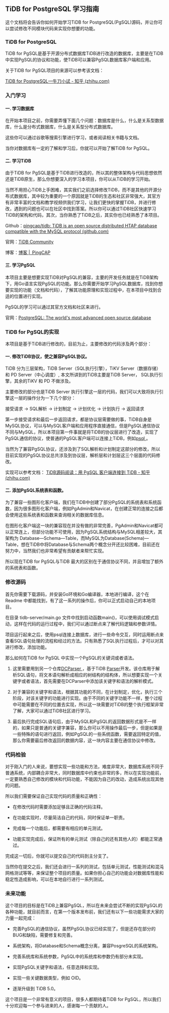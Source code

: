 ﻿## **TiDB for PostgreSQL 学习指南**

这个文档将会告诉你如何开始学习TiDB for PostgreSQL(PgSQL)源码，并让你可以尝试修改不同模块代码来实现你想要的功能。

### **TiDB for PostgreSQL**

TiDB for PgSQL是基于开源分布式数据库TiDB进行改造的数据库，主要是在TiDB中实现PgSQL的协议和功能，使TiDB可以兼容PgSQL数据库客户端和应用。

关于TiDB for PgSQL项目的来源可以参考该文档：

[TiDB for PostgreSQL—牛刀小试 - 知乎 (zhihu.com)](https://zhuanlan.zhihu.com/p/379181280)

### **入门学习**

#### 一. 学习数据库

在开始本项目之前，你需要弄懂下面几个问题：数据库是什么，什么是关系型数据库，什么是分布式数据库，什么是关系型分布式数据库。

这些你可以通过谷歌等搜索引擎进行学习，或者阅读相关书籍与文档。

当你对数据库有一定的了解和学习后，你就可以开始了解TiDB for PgSQL。

#### 二. 学习TiDB

由于TiDB for PgSQL是基于TiDB进行改造的，所以其的整体架构与代码思想依然还是TiDB原生，那么你想要深入的学习本项目，你可以从TiDB的学习开始。

当然不用担心TiDB上手困难，其实我们之前选择修改TiDB，而不是其他的开源分布式数据库，其中较为重要的一个原因就是TiDB的生态和社区非常强大，其官方有非常丰富的文档和教学视频供我们学习，让我们更快的掌握TiDB，并进行修改，遇到的问题也可以在社区中找到答案。所以你可以通过TiDB社区快速学习TiDB的架构和代码，其次，当你熟悉了TiDB之后，其实你也已经熟悉了本项目。

Github：[pingcap/tidb: TiDB is an open source distributed HTAP database compatible with the MySQL protocol (github.com)](https://github.com/pingcap/tidb)

官网：[TiDB Community](https://tidb.io/)

博客：[博客 | PingCAP](https://pingcap.com/blog-cn/)

#### 三. 学习PgSQL

本项目主要是想要实现TiDB对PgSQL的兼容，主要的开发任务就是在TiDB架构下，用Go语言实现PgSQL的功能。那么你需要开始学习PgSQL数据库，找到你想要实现的功能（文档和代码），了解其功能原理和实现过程中，在本项目中找到合适的位置进行实现。

PgSQL的学习可以通过其官方文档和社区来进行。

官网：[PostgreSQL: The world's most advanced open source database](https://www.postgresql.org/)

### **TiDB for PgSQL的实现**

本项目是基于TiDB进行修改的，目前为止，主要修改的代码涉及两个部分：

#### 一. 修改TiDB协议，使之兼容PgSQL协议。

TiDB 分为三层架构，TiDB Server（SQL执行引擎），TiKV Server（数据存储） 和 PD Server（中心调度）, 本文所讲到的TiDB主要是TiDB Server， SQL执行引擎，其余的TiKV 和 PD 不做涉及。

主要修改的部分也是TiDB Server 执行引擎这一层的代码，我们可以大致将执行引擎这一层的操作分为一下几个部分：

接受请求 -> SQL解析 -> 计划制定 -> 计划优化 -> 计划执行 -> 返回请求

第一步接受请求和最后一步返回请求，都是协议层需要做的事，TiDB自身是MySQL协议，可以与MySQL客户端和应用程序直接通信，但是PgSQL通信协议不同与MySQL，所以本项目第一件事就是将TiDB的协议层进行了改造，实现了PgSQL通信的协议，使普通的PgSQL客户端可以连接上TiDB，例如[psql ](https://tomcam.github.io/postgres/)。

当然为了兼容PgSQL协议，还涉及到了SQL解析和计划制定这部分的修改，所以目前实现的PgSQL协议总共涉及到协议层，解析层和计划层这三个层面的代码修改。

实现可以参考文档：
[TiDB源码阅读：用 PgSQL 客户端连接到 TiDB - 知乎 (zhihu.com)](https://zhuanlan.zhihu.com/p/379966342)

#### 二. 添加PgSQL系统表和函数。

为了兼容一些图形化客户端，我们在TiDB中创建了部分PgSQL的系统表和系统函数，因为很多图形化客户端，例如PgAdmin和Navicat，在创建正常的连接之后都会使用这些系统表和函数来查询相关的数据库信息。

在图形化客户端这一块的兼容现在并没有做的非常完善，PgAdmin和Navicat都可以正常连上，但部分功能不可使用，因为PgSQL系统结构与MySQL相差较大，其架构为 Database—Schema—Table，而MySQL为Database(Schema)—Table，想在TiDB中将Database与Schema两个概念分开还比较困难，目前还在努力中，当然我们也非常希望有贡献者来帮忙实现。

所以现在TiDB for PgSQL与TiDB 最大的区别在于通信协议不同，并且增加了额外的系统表和函数。

### **修改源码**

首先你需要下载源码，并安装Go环境和Go编译器，本地进行编译，这个在Readme 中都能找到，有了这一系列的操作后，你可以正式启动自己的本地项目。

在目录 tidb-server/main.go 文件中找到启动函数main()，可以使用调试模式启动，这样在代码的运行过程中，我们可以通过断点来了解代码逻辑和参数详情。

项目运行起来之后，使用psql连接上数据库，进行一些命令交互，同时运用断点来查看SQL语句处理的流程和经过的方法。只有熟悉了SQL执行过程后，才可以对其进行修改，添加功能。

那么如何在TiDB for PgSQL 中实现一个PgSQL的关键词或者语法。

1. 这里需要用到另一个仓库[DCParser ](https://github.com/DigitalChinaOpenSource/DCParser)，基于TiDB [Parser](https://github.com/DigitalChinaOpenSource/DCParser)开发。该仓库用于解析SQL语句，将文本语句解析成相应的树结构的结构体，所以想要实现一个关键字或者语法，首先需要在DCParser中添加该关键字和语法的解析模式。

2. 对于兼容的关键字和语法，根据其功能的不同，在计划制定，优化，执行三个阶段，对该关键字的功能进行实现。由于不同的关键字功能不一样，整个过程中可能需要在不同的位置去实现，所以这一块需要对TiDB的整个执行框架非常了解，大家可以通过TiDB社区进行学习。

3. 最后执行完成SQL语句后，由于MySQL和PgSQL的返回数据形式是不一样的，如果只是普通的关键字兼容，那么你可以不用操作最后一步，但是如果是一些特殊的语句进行返回，例如PgSQL的一些系统函数，需要返回特定的值，那么你需要最后修改返回的数据内容，这一块内容主要在通信协议中修改。

### **代码检验**

对于刚入门的人来说，要想实现一些功能和方法，难度非常大，数据库系统不同于普通系统，内部耦合非常大，同时数据库中约束也非常的多，所以在实现功能前，一定要熟悉自己修改的模块和代码功能，不能因为自己的改动，造成系统出现其他的问题。

所以我们需要保证自己实现代码的质量和正确性：

 - 在修改代码时需要添加足够且正确的代码注释。
   
 - 在功能实现时，尽量简洁自己的代码，同时保证单一职责。
   
 - 完成每一个功能后，都需要有相应的单元测试。
   
 - 功能实现完成后，保证所有的单元测试（除自己的还有其他人的）都能正常通过。

完成这一切后，你就可以提交自己的代码到主分支了。

当然你在提交之后，我们还会进行一系列的测试，包括单元测试，性能测试和混沌网格测试等等，来保证整个项目的质量。如果你担心自己的功能会对数据库性能和稳定性造成影响，可以在本地自行进行一系列测试。

### **未来功能**

这个项目的目标是在TiDB上兼容PgSQL，所以在未来会尝试不断的实现PgSQL的各种功能，就目前而言，在第一个版本发布前，我们还有以下一些功能需求大家的力量一起完成：

 - 完善PgSQL的通信协议，虽然PgSQL协议已经实现了，但是还存在部分的BUG和缺陷，需要修复和完善。  

 - 系统架构，将Database和Schema概念分离，兼容PosgreSQL的系统架构。

 - 完善系统库和系统参数，PgSQL中的系统库和参数仍有部分未实现。

 - 实现PgSQL关键字和语法，任意选择和实现。

 - 实现一些关键数据类型，例如 OID。
 
 - 逐渐升级到 TiDB 5.0。

这个项目是一个非常有意义的项目，很多人都期待着TiDB for PgSQL，所以我们十分欢迎每一个参与进来的人，感谢每一个贡献的人。
